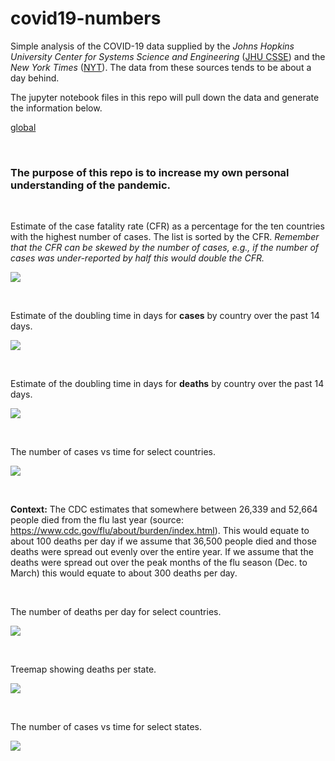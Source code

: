 # covid19-numbers



Simple analysis of the COVID-19 data supplied by the *Johns Hopkins University Center for Systems Science and Engineering* ([JHU CSSE](https://github.com/CSSEGISandData/COVID-19)) and the *New York Times* ([NYT](https://github.com/nytimes/covid-19-data)).  The data from these sources tends to be about a day behind. 

The jupyter notebook files in this repo will pull down the data and generate the information below.

[global](global.md)

&ensp;

### The purpose of this repo is to increase my own personal understanding of the pandemic.

&ensp;

Estimate of the case fatality rate (CFR) as a percentage for the ten countries with the highest number of cases.  The list is sorted by the CFR. *Remember that the CFR can be skewed by the number of cases, e.g., if the number of cases was under-reported by half this would double the CFR.*

![](cfr.png)



&ensp;

Estimate of the doubling time in days for **cases** by country over the past 14 days.

![](doubling_times_cases.png)

&ensp;

Estimate of the doubling time in days for **deaths** by country over the past 14 days.

![](doubling_times_deaths.png)

&ensp;

The number of cases vs time for select countries.

![](cases_countries.png)

&ensp;

**Context:** The CDC estimates that somewhere between 26,339 and 52,664 people died from the flu last year (source: https://www.cdc.gov/flu/about/burden/index.html).  This would equate to about 100 deaths per day if we assume that 36,500 people died and those deaths were spread out evenly over the entire year.  If we assume that the deaths were spread out over the peak months of the flu season (Dec. to March) this would equate to about 300 deaths per day.

&ensp;

The number of deaths per day for select countries.

![](deaths_per_day.png)


&ensp;

Treemap showing deaths per state.

![](treemap_deaths_state.png)

&ensp;

The number of cases vs time for select states.

![](cases_states.png)
